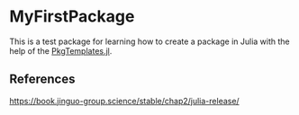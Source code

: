 # MyFirstPackage

This is a test package for learning how to create a package in Julia with the help of the [PkgTemplates.jl](https://github.com/JuliaCI/PkgTemplates.jl).

## References
https://book.jinguo-group.science/stable/chap2/julia-release/